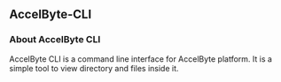 ## AccelByte-CLI

### About AccelByte CLI
AccelByte CLI is a command line interface for AccelByte platform.
It is a simple tool to view directory and files inside it.
